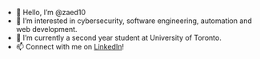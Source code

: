 - 👋 Hello, I’m @zaed10
- 👀 I’m interested in cybersecurity, software engineering, automation and web development.
- 🌱 I’m currently a second year student at University of Toronto.
- 📫 Connect with me on [LinkedIn](https://www.linkedin.com/in/zaed-ul-islam/)!

<!---
zaed10/zaed10 is a ✨ special ✨ repository because its `README.md` (this file) appears on your GitHub profile.
You can click the Preview link to take a look at your changes.
--->
